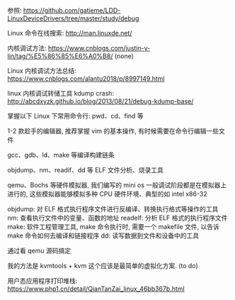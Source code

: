 参照: https://github.com/gatieme/LDD-LinuxDeviceDrivers/tree/master/study/debug

Linux 命令在线搜索: http://man.linuxde.net/

内核调试方法: https://www.cnblogs.com/justin-y-lin/tag/%E5%86%85%E6%A0%B8/ (none)


Linux 内核调试方法总结: https://www.cnblogs.com/alantu2018/p/8997149.html




linux 内核调试转储工具 kdump crash: http://abcdxyzk.github.io/blog/2013/08/21/debug-kdump-base/



掌握以下 Linux 下常用命令行: pwd、cd、find 等

1-2 款趁手的编辑器, 推荐掌握 vim 的基本操作, 有时候需要在命令行编辑一些文件

gcc、gdb、ld、make 等编译构建链条

objdump、nm、readif、dd 等 ELF 文件分析、烧录工具

qemu、Bochs 等硬件模拟器, 我们编写的 mini os 一般调试阶段都是在模拟器上进行的, 这些模拟器能够模拟多种 CPU 硬件环境、典型的如 intel x86-32

objdump: 对 ELF 格式执行程序文件进行反编译、转换执行格式等操作的工具
nm: 查看执行文件中的变量、函数的地址
readelf: 分析 ELF 格式的执行程序文件
make: 软件工程管理工具,  make 命令执行时, 需要一个 makefile 文件, 以告诉 make 命令如何去编译和链接程序
dd: 读写数据到文件和设备中的工具




通过看 qemu 源码搞定

我的方法是 kvmtools + kvm 这个应该是最简单的虚拟化方案.  (to do)



用户态应用程序打印堆栈: https://www.php1.cn/detail/QianTanZai_linux_46bb367b.html

